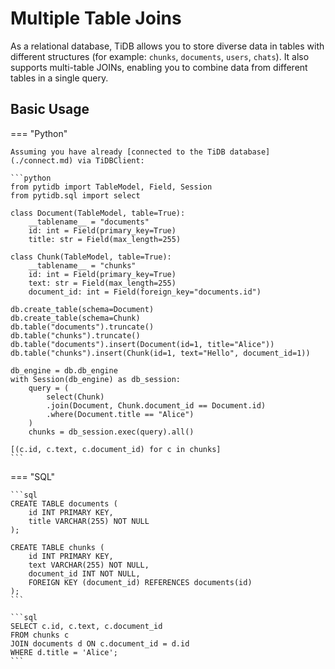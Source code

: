# Multiple Table Joins

As a relational database, TiDB allows you to store diverse data in tables with different structures (for example: `chunks`, `documents`, `users`, `chats`). It also supports multi-table JOINs, enabling you to combine data from different tables in a single query.


## Basic Usage

=== "Python"

    Assuming you have already [connected to the TiDB database](./connect.md) via TiDBClient:

    ```python
    from pytidb import TableModel, Field, Session
    from pytidb.sql import select

    class Document(TableModel, table=True):
        __tablename__ = "documents"
        id: int = Field(primary_key=True)
        title: str = Field(max_length=255)

    class Chunk(TableModel, table=True):
        __tablename__ = "chunks"
        id: int = Field(primary_key=True)
        text: str = Field(max_length=255)
        document_id: int = Field(foreign_key="documents.id")

    db.create_table(schema=Document)
    db.create_table(schema=Chunk)
    db.table("documents").truncate()
    db.table("chunks").truncate()
    db.table("documents").insert(Document(id=1, title="Alice"))
    db.table("chunks").insert(Chunk(id=1, text="Hello", document_id=1))

    db_engine = db.db_engine
    with Session(db_engine) as db_session:
        query = (
            select(Chunk)
            .join(Document, Chunk.document_id == Document.id)
            .where(Document.title == "Alice")
        )
        chunks = db_session.exec(query).all()

    [(c.id, c.text, c.document_id) for c in chunks]
    ```

=== "SQL"

    ```sql
    CREATE TABLE documents (
        id INT PRIMARY KEY,
        title VARCHAR(255) NOT NULL
    );

    CREATE TABLE chunks (
        id INT PRIMARY KEY,
        text VARCHAR(255) NOT NULL,
        document_id INT NOT NULL,
        FOREIGN KEY (document_id) REFERENCES documents(id)
    );
    ```

    ```sql
    SELECT c.id, c.text, c.document_id
    FROM chunks c
    JOIN documents d ON c.document_id = d.id
    WHERE d.title = 'Alice';
    ```
